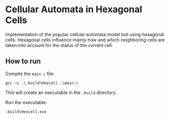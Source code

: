 # Cellular Automata in Hexagonal Cells
Implementation of the popular cellular automata model but using hexagonal cells.
Hexagonal cells influence mainly how and which neighboring cells are taken into account for the status of the current cell.

## How to run

Compile the `main.c` file:

    gcc -o .\.build\Hexcell .\main.c

This will create an executable in the `.build` directory.

Run the executable:

    .build\Hexcell.exe

